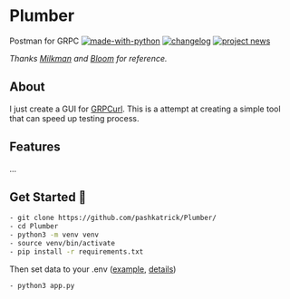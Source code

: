 # Plumber
Postman for GRPC
[![made-with-python](https://img.shields.io/badge/Made%20with-Python-1f425f.svg)](https://www.python.org/)
[![changelog](https://img.shields.io/badge/changelog-👈-green.svg)](https://pshktrck.ru/plumber/)
[![project news](https://img.shields.io/badge/telegram-🔔-green.svg)](https://t.me/plumberpc)



*Thanks [Milkman](https://github.com/warmuuh/milkman) and [Bloom](https://github.com/uw-labs/bloomrpc) for reference.*

## About
I just create a GUI for [GRPCurl](https://github.com/fullstorydev/grpcurl). This is a attempt at creating a simple tool that can speed up testing process.

## Features
...

## Get Started 🚀
```bash
- git clone https://github.com/pashkatrick/Plumber/
- cd Plumber
- python3 -m venv venv
- source venv/bin/activate
- pip install -r requirements.txt
```
Then set data to your .env ([example](https://github.com/pashkatrick/Plumber/env-example), [details](https://pypi.org/project/python-decouple/#usage))
```
- python3 app.py
```
